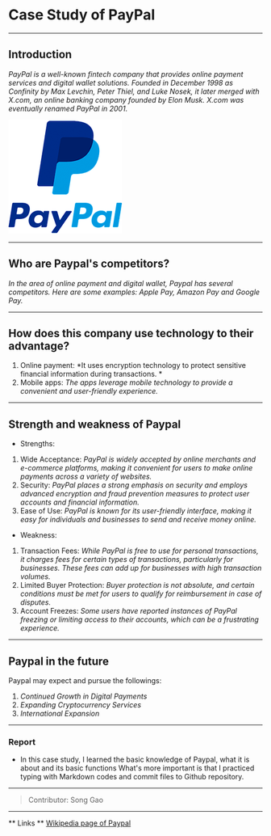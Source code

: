 # Case Study of PayPal

---

## Introduction 

*PayPal is a well-known fintech company that provides online payment services and digital wallet solutions. Founded in December 1998 as Confinity by Max Levchin, Peter Thiel, and Luke Nosek, it later merged with X.com, an online banking company founded by Elon Musk. X.com was eventually renamed PayPal in 2001.* 

![Logo](.\images\Paypal_logo.png)

---

## Who are Paypal's competitors?

*In the area of online payment and digital wallet, Paypal has several competitors. Here are some examples: Apple Pay, Amazon Pay and Google Pay.*

---

## How does this company use technology to their advantage? 

1. Online payment: *It uses encryption technology to protect sensitive financial information during transactions. *
2. Mobile apps: *The apps leverage mobile technology to provide a convenient and user-friendly experience.*

---

## Strength and weakness of Paypal

- Strengths: 
1. Wide Acceptance: *PayPal is widely accepted by online merchants and e-commerce platforms, making it convenient for users to make online payments across a variety of websites.*
2. Security: *PayPal places a strong emphasis on security and employs advanced encryption and fraud prevention measures to protect user accounts and financial information.*
3. Ease of Use: *PayPal is known for its user-friendly interface, making it easy for individuals and businesses to send and receive money online.*
- Weakness: 
1. Transaction Fees: *While PayPal is free to use for personal transactions, it charges fees for certain types of transactions, particularly for businesses. These fees can add up for businesses with high transaction volumes.*
2. Limited Buyer Protection: *Buyer protection is not absolute, and certain conditions must be met for users to qualify for reimbursement in case of disputes.*
3. Account Freezes: *Some users have reported instances of PayPal freezing or limiting access to their accounts, which can be a frustrating experience.*

---

## Paypal in the future

Paypal may expect and pursue the followings:

1. *Continued Growth in Digital Payments*
2. *Expanding Cryptocurrency Services*
3. *International Expansion*

---

### Report

- In this case study, I learned the basic knowledge of Paypal, what it is about and its basic functions What's more important is that I practiced typing with Markdown codes and commit files to Github repository. 

---

>  Contributor: Song Gao 

---
** Links **
[Wikipedia page of Paypal](https://en.wikipedia.org/wiki/PayPal)